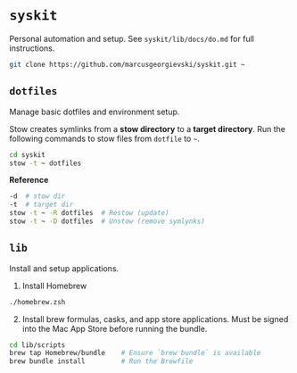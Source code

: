 # `syskit`

Personal automation and setup. See `syskit/lib/docs/do.md` for full instructions.

```sh
git clone https://github.com/marcusgeorgievski/syskit.git ~
```

## `dotfiles`

Manage basic dotfiles and environment setup.

Stow creates symlinks from a **stow directory** to a **target directory**. Run the following commands to stow files from `dotfile` to `~`.

```sh
cd syskit
stow -t ~ dotfiles
```

**Reference**

```sh
-d  # stow dir
-t  # target dir
stow -t ~ -R dotfiles  # Restow (update)
stow -t ~ -D dotfiles  # Unstow (remove symlynks)
```

## `lib`

Install and setup applications.

1. Install Homebrew

```sh
./homebrew.zsh
```

2. Install brew formulas, casks, and app store applications. Must be signed into the Mac App Store before running the bundle.

```sh
cd lib/scripts
brew tap Homebrew/bundle    # Ensure `brew bundle` is available
brew bundle install         # Run the Brewfile
```
